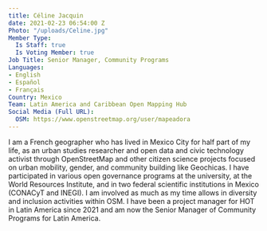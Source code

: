 ```yaml
---
title: Céline Jacquin
date: 2021-02-23 06:54:00 Z
Photo: "/uploads/Celine.jpg"
Member Type:
  Is Staff: true
  Is Voting Member: true
Job Title: Senior Manager, Community Programs
Languages:
- English
- Español
- Français
Country: Mexico
Team: Latin America and Caribbean Open Mapping Hub
Social Media (Full URL):
  OSM: https://www.openstreetmap.org/user/mapeadora
---
```


I am a French geographer who has lived in Mexico City for half part of my life, as an urban studies researcher and open data and civic technology activist through OpenStreetMap and other citizen science projects focused on urban mobility, gender, and community building like Geochicas. I have participated in various open governance programs at the university, at the World Resources Institute, and in two federal scientific institutions in Mexico (CONACyT and INEGI). I am involved as much as my time allows in diversity and inclusion activities within OSM.
I have been a project manager for HOT in Latin America since 2021 and am now the Senior Manager of Community Programs for Latin America.
